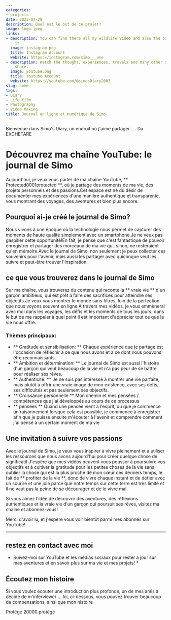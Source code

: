 ```yaml
---
categories:
- projects
date: 2023-07-28
description: Quel est le but de ce projet?
image: logo.jpeg
links:
- description: You can find there all my wildlife video and also the backstage of
    it
  image: instagram.png
  title: Instagram Account
  website: https://instagram.com/simo___one
- description: Watch the thought, experiences, travels and many other stuff that I
    share.
  image: youtube.png
  title: Youtube Account
  website: https://youtube.com/@simosDiary2003
slug: home
tags:
- Diary
- Life film
- Photography
- Video Making
title: Journal en ligne et numérique de Simo
---
```


<!-- hash: b7e93e782ace -->
Bienvenue dans Simo's Diary, un endroit où j'aime partager .... Da EXCHETARE

# Découvrez ma chaîne YouTube: le journal de Simo

Aujourd'hui, je veux vous parler de ma chaîne YouTube, ** Protected0001protected **, où je partage des moments de ma vie, des projets personnels et des passions.Cet espace est né du désir de documenter mes expériences d'une manière authentique et transparente, vous montrant des voyages, des aventures et bien plus encore.

## Pourquoi ai-je créé le journal de Simo?

Nous vivons à une époque où la technologie nous permet de capturer des moments de haute qualité simplement avec un smartphone.Je ne veux pas gaspiller cette opportunité!En fait, je pense que c'est fantastique de pouvoir enregistrer et partager des morceaux de ma vie qui, sinon, ne resteraient qu'en mémoire.Avec le journal de Simo, non seulement je peux collecter ces souvenirs pour l'avenir, mais aussi les partager avec quiconque veut les suivre et peut-être trouver l'inspiration.

## ce que vous trouverez dans le journal de Simo

Sur ma chaîne, vous trouverez du contenu qui raconte la ** vraie vie ** d'un garçon ambitieux, qui est prêt à faire des sacrifices pour atteindre ses objectifs.Je veux vous montrer le monde sans filtres, loin de la perfection que nous voyons souvent en ligne.À travers mes vidéos, je vous emmènerai avec moi dans les voyages, les défis et les moments de tous les jours, dans le but de me rappeler à quel point il est important d'apprécier tout ce que la vie nous offre.

### Thèmes principaux:
- ** Gratitude et sensibilisation: ** Chaque expérience que je partage est l'occasion de réfléchir à ce que nous avons et à ce dont nous pouvons être reconnaissants.
- ** Ambition et détermination: ** Le journal de Simo est aussi l'histoire d'un garçon qui veut beaucoup de la vie et n'a pas peur de se battre pour réaliser ses rêves.
- ** Authenticité: ** Je ne suis pas intéressé à montrer une vie parfaite, mais plutôt à offrir une vraie image de mon existence, avec ses défis, ses difficultés et pas seulement ses objectifs.
- ** Croissance personnelle ** Mon chemin et mes pensées / compétences que j'ai développés au cours de ce processus
- ** pensées ** Quand une pensée vient à l'esprit, ou que je commence un raisonnement lorsque cela est possible, je commence à enregistrer afin que je puisse ensuite m'écouter à l'avenir et comprendre comment j'ai pensé à un certain moment de ma vie

## Une invitation à suivre vos passions

Avec le journal de Simo, je veux vous inspirer à vivre pleinement et à utiliser les ressources que nous avons aujourd'hui pour créer quelque chose de significatif.J'espère que mes vidéos peuvent vous pousser à poursuivre vos objectifs et à cultiver la gratitude pour les petites choses de la vie sans oublier la chose qui est la plus proche de mon cœur ces derniers temps, le fait de ** profiter de la vie **, donc de vivre chaque instant et de défier avec un sourire et une joie parce que notre temps sur cette terre est très limité et il ne vaut pas la peine de se décourager et de le vivre mal.

Si vous aimez l'idée de découvrir des aventures, des réflexions authentiques et la vraie vie d'un garçon qui poursuit ses rêves, visitez ma chaîne et abonnez-vous!

Merci d'avoir lu, et j'espère vous voir bientôt parmi mes abonnés sur YouTube!

---

## restez en contact avec moi
* Suivez-moi sur YouTube et les médias sociaux pour rester à jour sur mes aventures et en savoir plus sur ma vie et mes projets! *

## Écoutez mon histoire
Si vous voulez écouter une introduction plus profonde, un de mes amis a décidé de m'interviewer ... Ici, ci-dessous, vous pouvez trouver beaucoup de compensations, ainsi que mon histoire

Protégé 20000 protégé
